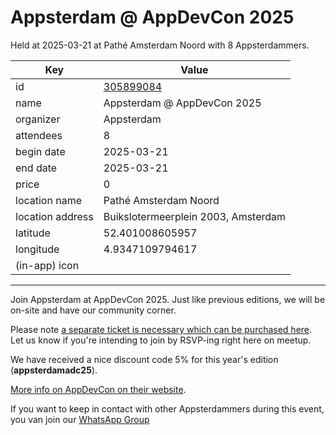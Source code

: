 # Appsterdam @ AppDevCon 2025
Held at 2025-03-21 at Pathé Amsterdam Noord with 8 Appsterdammers.
        
|Key|Value
|---|---|
|id|[305899084](https://www.meetup.com/appsterdam/events/305899084/)|
|name|Appsterdam @ AppDevCon 2025|
|organizer|Appsterdam|
|attendees|8|
|begin date|2025-03-21|
|end date|2025-03-21|
|price|0|
|location name|Pathé Amsterdam Noord|
|location address|Buikslotermeerplein 2003, Amsterdam|
|latitude|52.401008605957|
|longitude|4.9347109794617|
|(in-app) icon||

---

Join Appsterdam at AppDevCon 2025. Just like previous editions, we will be on-site and have our community corner.

Please note [a separate ticket is necessary which can be purchased here](https://egeniq.paydro.com/appdevcon-2025). Let us know if you're intending to join by RSVP-ing right here on meetup.

We have received a nice discount code 5% for this year's edition (**appsterdamadc25**).

[More info on AppDevCon on their website](https://appdevcon.nl/).

If you want to keep in contact with other Appsterdammers during this event, you van join our [WhatsApp Group](https://chat.whatsapp.com/BUAxFmdaKvP41k5ovdOGC0) 
